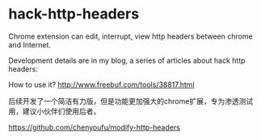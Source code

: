 hack-http-headers
=================

Chrome extension can edit, interrupt, view http headers between chrome and Internet.

Development details are in my blog, a series of articles about hack http headers:

How to use it?
http://www.freebuf.com/tools/38817.html


后续开发了一个简洁有力版，但是功能更加强大的chrome扩展，专为渗透测试用，建议小伙伴们使用后者。

https://github.com/chenyoufu/modify-http-headers
